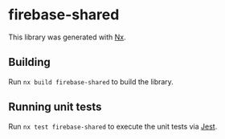 # firebase-shared

This library was generated with [Nx](https://nx.dev).

## Building

Run `nx build firebase-shared` to build the library.

## Running unit tests

Run `nx test firebase-shared` to execute the unit tests via [Jest](https://jestjs.io).
